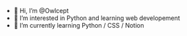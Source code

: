 - 👋 Hi, I’m @Owlcept
- 👀 I’m interested in Python and learning web developement
- 🌱 I’m currently learning Python / CSS / Notion

<!---
Owlcept/Owlcept is a ✨ special ✨ repository because its `README.md` (this file) appears on your GitHub profile.
You can click the Preview link to take a look at your changes.
--->
